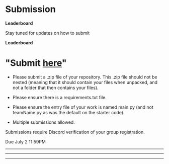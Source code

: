 # Submission

**Leaderboard**

Stay tuned for updates on how to submit

<!-- [//]: # "You can submit your GitHub repo [here](https://forms.gle/GiTtibt3qV4MxWPM8)." -->

**Leaderboard**

<!-- [//]: # "Submit [here](https://docs.google.com/forms/d/e/1FAIpQLSfW38uanZzTMOvfHPKQQDbyohS3oBlVYUAsYlO5cU0LBUsS_Q/viewform?usp=sf_link)"
Submissions Closed -->

# "Submit [here](https://algothon.au/submission)"

- Please submit a .zip file of your repository. This .zip file should not be nested (meaning that it should contain your files when unpacked, and not a folder that then contains your files).

- Please ensure there is a requirements.txt file.

- Please ensure the entry file of your work is named main.py (and not teamName.py as was the default on the starter code).

- Multiple submissions allowed.

Submissions require Discord verification of your group registration.

Due July 2 11:59PM

---

<!-- <!-- **General Round**

Submissions Closed
[//]: # "Submit [here](https://docs.google.com/forms/d/e/1FAIpQLSfW38uanZzTMOvfHPKQQDbyohS3oBlVYUAsYlO5cU0LBUsS_Q/viewform?usp=sf_link)"

[//]: # (Submit [here]&#40;https://algothon.au/submission&#41;)

- Please submit a .zip file of your repository. This .zip file should not be nested (meaning that it should contain your files when unpacked, and not a folder that then contains your files).

- Please ensure there is a requirements.txt file if required.

- Please ensure the entry file of your work is named main.py (and not teamName.py as was the default on the starter code).

- Multiple submissions allowed.

Submissions require Discord verification of your group registration.

Due August **28** 9AM -->

---

<!-- **Final**

Submit [here](https://algothon.au/submission)

- Please submit a .zip file of your repository. This .zip file should not be nested (meaning that it should contain your files when unpacked, and not a folder that then contains your files).

- Please ensure there is a requirements.txt file if required.

- Please ensure the entry file of your work is named main.py (and not teamName.py as was the default on the starter code).

- Multiple submissions allowed.

Submissions require Discord verification of your group registration.

Due September **4th** 9AM -->

---

<!-- ### Preliminary

Your submission must include:

- Team name.
- Team captain name and email.
- Link to public GitHub repo, containing your source code in a file titled _[team_name].py._
  - This file will contain your algorithm, containing function _getMyPosition()._
  - Your function must take in the data provided in _prices.txt._
  - Your function must output a vector of integers, each denoting your daily position.

[//]: # "- 1 minute video, briefly explaining your algorithm and what strategies you employed."
[//]: # "  - Team members are not _required_ to be in the video - voiceovers will suffice."

- Any other supporting documentation and information about your non-standard libraries.

Please note that **requirements in the submission form** will precede the above information.

At case launch, we will provide our autotesting file, _eval.py_. Ensure you run your program against the test before submission. We expect algorithms to have a maximum runtime of ~10min.

Note that your algorithm will be assessed on future, unseen price data from the same trading universe.

### Finals

If your team is successful in progressing to the final round, you will be provided the data used to evaluate your algorithm in the preliminary rounds. Please make a submission with the new submission form.

Note that final round presentations will consist of a _5 minute presentation_, alongside _4 minutes_ of Q&A.

Final submissions will be also quantitatively assessed, with test results provided to judges prior to team presentation. -->
